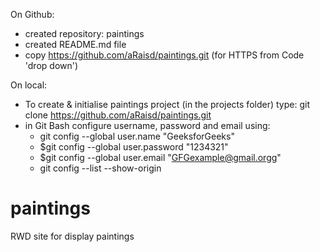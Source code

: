 On Github:
  - created repository: paintings
  - created README.md file
  - copy https://github.com/aRaisd/paintings.git (for HTTPS from Code 'drop down')
  
On local:
  - To create & initialise paintings project (in the projects folder) type: git clone https://github.com/aRaisd/paintings.git
  - in Git Bash configure username, password and email using:
    - git config --global user.name "GeeksforGeeks"
    - $git config --global user.password "1234321"
    - $git config --global user.email "GFGexample@gmail.orgg"
    - git config --list --show-origin
   
# paintings
RWD site for display paintings 
